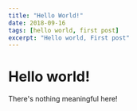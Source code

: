 ```yaml
---
title: "Hello World!"
date: 2018-09-16
tags: [hello world, first post]
excerpt: "Hello world, First post"
---
```


# Hello world!

There's nothing meaningful here!